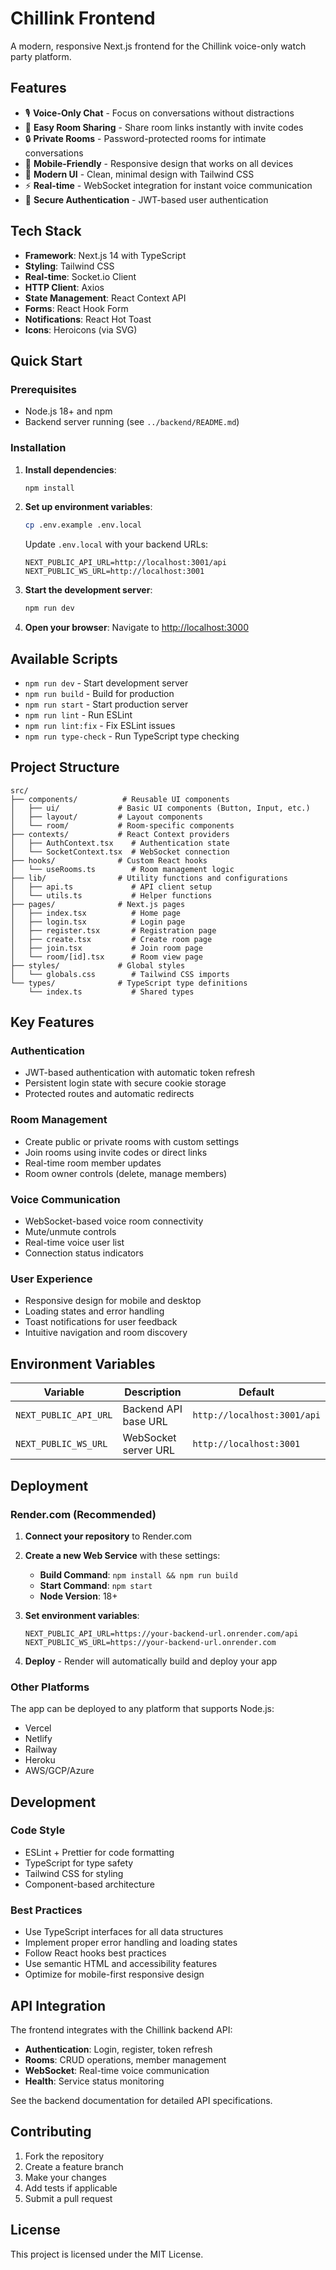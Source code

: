 # Chillink Frontend

A modern, responsive Next.js frontend for the Chillink voice-only watch party platform.

## Features

- 🎙️ **Voice-Only Chat** - Focus on conversations without distractions
- 🔗 **Easy Room Sharing** - Share room links instantly with invite codes
- 🔒 **Private Rooms** - Password-protected rooms for intimate conversations
- 📱 **Mobile-Friendly** - Responsive design that works on all devices
- 🎨 **Modern UI** - Clean, minimal design with Tailwind CSS
- ⚡ **Real-time** - WebSocket integration for instant voice communication
- 🔐 **Secure Authentication** - JWT-based user authentication

## Tech Stack

- **Framework**: Next.js 14 with TypeScript
- **Styling**: Tailwind CSS
- **Real-time**: Socket.io Client
- **HTTP Client**: Axios
- **State Management**: React Context API
- **Forms**: React Hook Form
- **Notifications**: React Hot Toast
- **Icons**: Heroicons (via SVG)

## Quick Start

### Prerequisites

- Node.js 18+ and npm
- Backend server running (see `../backend/README.md`)

### Installation

1. **Install dependencies**:
   ```bash
   npm install
   ```

2. **Set up environment variables**:
   ```bash
   cp .env.example .env.local
   ```
   
   Update `.env.local` with your backend URLs:
   ```env
   NEXT_PUBLIC_API_URL=http://localhost:3001/api
   NEXT_PUBLIC_WS_URL=http://localhost:3001
   ```

3. **Start the development server**:
   ```bash
   npm run dev
   ```

4. **Open your browser**:
   Navigate to [http://localhost:3000](http://localhost:3000)

## Available Scripts

- `npm run dev` - Start development server
- `npm run build` - Build for production
- `npm run start` - Start production server
- `npm run lint` - Run ESLint
- `npm run lint:fix` - Fix ESLint issues
- `npm run type-check` - Run TypeScript type checking

## Project Structure

```
src/
├── components/          # Reusable UI components
│   ├── ui/             # Basic UI components (Button, Input, etc.)
│   ├── layout/         # Layout components
│   └── room/           # Room-specific components
├── contexts/           # React Context providers
│   ├── AuthContext.tsx    # Authentication state
│   └── SocketContext.tsx  # WebSocket connection
├── hooks/              # Custom React hooks
│   └── useRooms.ts        # Room management logic
├── lib/                # Utility functions and configurations
│   ├── api.ts             # API client setup
│   └── utils.ts           # Helper functions
├── pages/              # Next.js pages
│   ├── index.tsx          # Home page
│   ├── login.tsx          # Login page
│   ├── register.tsx       # Registration page
│   ├── create.tsx         # Create room page
│   ├── join.tsx           # Join room page
│   └── room/[id].tsx      # Room view page
├── styles/             # Global styles
│   └── globals.css        # Tailwind CSS imports
└── types/              # TypeScript type definitions
    └── index.ts           # Shared types
```

## Key Features

### Authentication
- JWT-based authentication with automatic token refresh
- Persistent login state with secure cookie storage
- Protected routes and automatic redirects

### Room Management
- Create public or private rooms with custom settings
- Join rooms using invite codes or direct links
- Real-time room member updates
- Room owner controls (delete, manage members)

### Voice Communication
- WebSocket-based voice room connectivity
- Mute/unmute controls
- Real-time voice user list
- Connection status indicators

### User Experience
- Responsive design for mobile and desktop
- Loading states and error handling
- Toast notifications for user feedback
- Intuitive navigation and room discovery

## Environment Variables

| Variable | Description | Default |
|----------|-------------|---------|
| `NEXT_PUBLIC_API_URL` | Backend API base URL | `http://localhost:3001/api` |
| `NEXT_PUBLIC_WS_URL` | WebSocket server URL | `http://localhost:3001` |

## Deployment

### Render.com (Recommended)

1. **Connect your repository** to Render.com

2. **Create a new Web Service** with these settings:
   - **Build Command**: `npm install && npm run build`
   - **Start Command**: `npm start`
   - **Node Version**: 18+

3. **Set environment variables**:
   ```
   NEXT_PUBLIC_API_URL=https://your-backend-url.onrender.com/api
   NEXT_PUBLIC_WS_URL=https://your-backend-url.onrender.com
   ```

4. **Deploy** - Render will automatically build and deploy your app

### Other Platforms

The app can be deployed to any platform that supports Node.js:
- Vercel
- Netlify
- Railway
- Heroku
- AWS/GCP/Azure

## Development

### Code Style
- ESLint + Prettier for code formatting
- TypeScript for type safety
- Tailwind CSS for styling
- Component-based architecture

### Best Practices
- Use TypeScript interfaces for all data structures
- Implement proper error handling and loading states
- Follow React hooks best practices
- Use semantic HTML and accessibility features
- Optimize for mobile-first responsive design

## API Integration

The frontend integrates with the Chillink backend API:

- **Authentication**: Login, register, token refresh
- **Rooms**: CRUD operations, member management
- **WebSocket**: Real-time voice communication
- **Health**: Service status monitoring

See the backend documentation for detailed API specifications.

## Contributing

1. Fork the repository
2. Create a feature branch
3. Make your changes
4. Add tests if applicable
5. Submit a pull request

## License

This project is licensed under the MIT License.